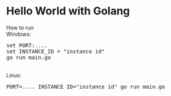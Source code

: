 # Hello World with Golang
How to run
<br>
Windows:
<pre>set PORT:....
set INSTANCE_ID = "instance id"
go run main.go
</pre>
<br>
Linux:
<pre>PORT=.... INSTANCE_ID="instance id" go run main.go </pre>
